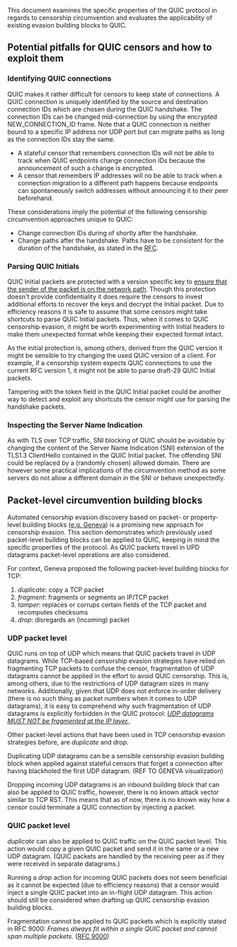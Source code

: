This document examines the specific properties of the QUIC protocol in regards to censorship circumvention and evaluates the applicability of existing evasion building blocks to QUIC.

## Potential pitfalls for QUIC censors and how to exploit them

### Identifying QUIC connections
QUIC makes it rather difficult for censors to keep state of connections.
A QUIC connection is uniquely identified by the source and destination connection IDs which are chosen during the QUIC handshake. The connection IDs can be changed mid-connection by using the encrypted NEW_CONNECTION_ID frame. Note that a QUIC connection is neither bound to a specific IP address nor UDP port but can migrate paths as long as the connection IDs stay the same.
- A stateful censor that remembers connection IDs will not be able to track when QUIC endpoints change connection IDs because the announcement of such a change is encrypted. 
- A censor that remembers IP addresses will no be able to track when a connection migration to a different path happens because endpoints can spontaneously switch addresses without announcing it to their peer beforehand.

These considerations imply the potential of the following censorship circumvention approaches unique to QUIC:
- Change connection IDs during of shortly after the handshake.
- Change paths after the handshake. Paths have to be consistent for the duration of the handshake, as stated in the [RFC](https://www.rfc-editor.org/rfc/rfc9000.html#name-connection-migration).

### Parsing QUIC Initials
QUIC Initial packets are protected with a version specific key to [ensure that the sender of the packet is on the network path](https://www.rfc-editor.org/rfc/rfc9000.html#name-protected-packets). Though this protection doesn't provide confidentiality it does require the censors to invest additional efforts to recover the keys and decrypt the Initial packet. Due to efficiency reasons it is safe to assume that some censors might take shortcuts to parse QUIC Initial packets. Thus, when it comes to QUIC censorship evasion, it might be worth experimenting with Initial headers to make them unexpected format while keeping their expected format intact.<br/>

As the initial protection is, among others, derived from the QUIC version it might be sensible to try changing the used QUIC version of a client. For example, if a censorship system expects QUIC connections to use the current RFC version 1, it might not be able to parse draft-29 QUIC Initial packets.<br/>

Tampering with the token field in the QUIC Initial packet could be another way to detect and exploit any shortcuts the censor might use for parsing the handshake packets.

### Inspecting the Server Name Indication
As with TLS over TCP traffic, SNI blocking of QUIC should be avoidable by changing the content of the Server Name Indication (SNI) extension of the TLS1.3 ClientHello contained in the QUIC Initial packet. The offending SNI could be replaced by a (randomly chosen) allowed domain. There are however some practical implications of the circumvention method as some servers do not allow a different domain in the SNI or behave unexpectedly.

## Packet-level circumvention building blocks
Automated censorship evasion discovery based on packet- or property-level building blocks ([e.g. Geneva](https://geneva.cs.umd.edu/papers/geneva_ccs19.pdf)) is a promising new approach for censorship evasion.
This section demonstrates which previously used packet-level building blocks can be applied to QUIC, keeping in mind the specific properties of the protocol. As QUIC packets travel in UPD datagrams packet-level operations are also considered.<br/>

For context, Geneva proposed the following packet-level building blocks for TCP:
1. *duplicate*: copy a TCP packet
2. *fragment*: fragments or segments an IP/TCP packet
3. *tamper*: replaces or corrups certain fields of the TCP packet and recomputes checksums 
4. *drop*: disregards an (incoming) packet

### UDP packet level
QUIC runs on top of UDP which means that QUIC packets travel in UDP datagrams. 
While TCP-based censorship evasion strategies have relied on fragmenting TCP packets to confuse the censor, fragmentation of UDP datagrams cannot be applied in the effort to avoid QUIC censorship. This is, among others, due to the restrictions of UDP datagram sizes in many networks. Additionally, given that UDP does not enforce in-order delivery (there is no such thing as packet numbers when it comes to UDP datagrams), it is easy to comprehend why such fragmentation of UDP datagrams is explicitly forbidden in the QUIC protocol: [*UDP datagrams MUST NOT be fragmented at the IP layer.*](https://www.rfc-editor.org/rfc/rfc9000.html#name-datagram-size). <br/>

Other packet-level actions that have been used in TCP censorship evasion strategies before, are *duplicate* and *drop*. <br/>

Duplicating UDP datagrams can be a sensible censorship evasion building block when applied against stateful censors that forget a connection after having blackholed the first UDP datagram. (REF TO GENEVA visualization) <br/>

Dropping incoming UDP datagrams is an inbound building block that can also be applied to QUIC traffic, however, there is no known attack vector similar to TCP RST. This means that as of now, there is no known way how a censor could terminate a QUIC connection by injecting a packet. <br/>

### QUIC packet level
*duplicate* can also be applied to QUIC traffic on the QUIC packet level. This action would copy a given QUIC packet and send it in the same or a new UDP datagram. (QUIC packets are handled by the receiving peer as if they were received in separate datagrams.) <br/>

Running a *drop* action for incoming QUIC packets does not seem beneficial as it cannot be expected (due to efficiency reasons) that a censor would inject a single QUIC packet into an in-flight UDP datagram. This action should still be considered when drafting up QUIC censorship evasion building blocks.<br/>

Fragmentation cannot be applied to QUIC packets which is explicitly stated in RFC 9000: *Frames always fit within a single QUIC packet and cannot span multiple packets.* ([RFC 9000](https://www.rfc-editor.org/rfc/rfc9000.html#name-frames-and-frame-types))

